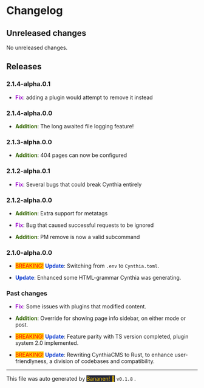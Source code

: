 
# Changelog


## Unreleased changes
            
No unreleased changes.

## Releases



### 2.1.4-alpha.0.1
-  **<span style="color: #9900cc">Fix</span>**: adding a plugin would attempt to remove it instead


### 2.1.4-alpha.0.0
-  **<span style="color: #336600">Addition</span>**: The long awaited file logging feature!


### 2.1.3-alpha.0.0
-  **<span style="color: #336600">Addition</span>**: 404 pages can now be configured


### 2.1.2-alpha.0.1
-  **<span style="color: #9900cc">Fix</span>**: Several bugs that could break Cynthia entirely


### 2.1.2-alpha.0.0
-  **<span style="color: #336600">Addition</span>**: Extra support for metatags

-  **<span style="color: #9900cc">Fix</span>**: Bug that caused successful requests to be ignored

-  **<span style="color: #336600">Addition</span>**: PM remove is now a valid subcommand


### 2.1.0-alpha.0.0
- <span style="color: red; background-color: #ffcc00">BREAKING!</span> **<span style="color: #0033cc">Update</span>**: Switching from `.env` to `Cynthia.toml`.

-  **<span style="color: #0033cc">Update</span>**: Enhanced some HTML-grammar Cynthia was generating.


### Past changes
-  **<span style="color: #9900cc">Fix</span>**: Some issues with plugins that modified content.

-  **<span style="color: #336600">Addition</span>**: Override for showing page info sidebar, on either mode or post.

- <span style="color: red; background-color: #ffcc00">BREAKING!</span> **<span style="color: #0033cc">Update</span>**: Feature parity with TS version completed, plugin system 2.0 implemented.

- <span style="color: red; background-color: #ffcc00">BREAKING!</span> **<span style="color: #0033cc">Update</span>**: Rewriting CynthiaCMS to Rust, to enhance user-friendlyness, a division of codebases and compatibility.


<hr>
            
This file was auto generated by [<span style="background-color: #24273a; color: #ffcc00">Bananen! 🍌</span>](https://github.com/strawmelonjuice/bananen/) `v0.1.8`
.